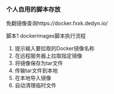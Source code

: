 ### 个人自用的脚本存放
免翻镜像查询https://docker.fxxk.dedyn.io/

脚本1
   dockerimages脚本执行流程
1. 提示输入要拉取的Docker镜像名称
2. 在远程服务器上拉取指定镜像
3. 将镜像保存为tar文件
4. 传输tar文件到本地
5. 在本地导入镜像
6. 自动清理临时文件
